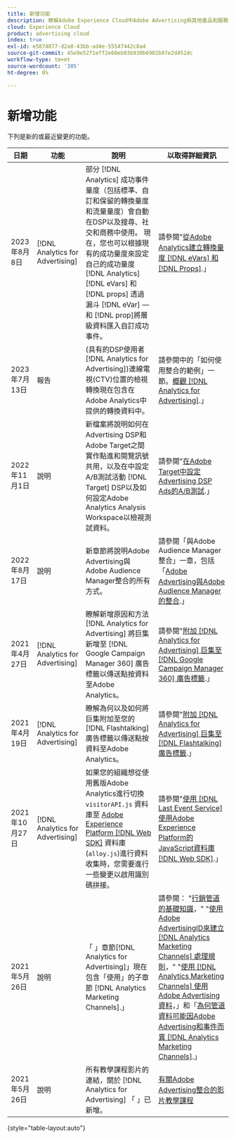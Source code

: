```yaml
---
title: 新增功能
description: 瞭解Adobe Experience Cloud中Adobe Advertising與其他產品和服務之間的整合更新。
cloud: Experience Cloud
product: advertising cloud
index: true
exl-id: e5874077-d2a8-43bb-ad4e-55547442c8a4
source-git-commit: 45e9e52f1eff2e60eb03b930b6902b97e2d452dc
workflow-type: tm+mt
source-wordcount: '385'
ht-degree: 0%

---
```


# 新增功能

下列是新的或最近變更的功能。

| 日期 | 功能 | 說明 | 以取得詳細資訊 |
| ---- | ------- | ----------- | -------------------- |
| 2023年8月8日 | [!DNL Analytics for Advertising] | 部分 [!DNL Analytics] 成功事件量度（包括標準、自訂和保留的轉換量度和流量量度）會自動在DSP以及搜尋、社交和商務中使用。 現在，您也可以根據現有的成功量度來設定自己的成功量度 [!DNL Analytics] [!DNL eVars] 和 [!DNL props] 透過漏斗 [!DNL eVar] — 和 [!DNL prop]將層級資料匯入自訂成功事件。 | 請參閱&quot;[從Adobe Analytics建立轉換量度 [!DNL eVars] 和 [!DNL Props]](/help/integrations/analytics/conversion-metrics-from-evars.md).」 |
| 2023年7月13日 | 報告 | (具有的DSP使用者 [!DNL Analytics for Advertising])連線電視(CTV)位置的檢視轉換現在包含在Adobe Analytics中提供的轉換資料中。 | 請參閱中的「如何使用整合的範例」一節。[概觀 [!DNL Analytics for Advertising]](/help/integrations/analytics/overview.md#integration-examples).」 |
| 2022年11月1日 | 說明 | 新檔案將說明如何在Advertising DSP和Adobe Target之間實作點進和閱覽訊號共用，以及在中設定A/B測試活動 [!DNL Target] DSP以及如何設定Adobe Analytics Analysis Workspace以檢視測試資料。 | 請參閱&quot;[在Adobe Target中設定Advertising DSP Ads的A/B測試](/help/integrations/target/overview-ab-tests.md).」 |
| 2022年8月17日 | 說明 | 新章節將說明Adobe Advertising與Adobe Audience Manager整合的所有方式。 | 請參閱「與Adobe Audience Manager整合」一章，包括「[Adobe Advertising與Adobe Audience Manager的整合](/help/integrations/audience-manager/overview.md).」 |
| 2021年4月27日 | [!DNL Analytics for Advertising] | 瞭解新增原因和方法 [!DNL Analytics for Advertising] 將巨集新增至 [!DNL Google Campaign Manager 360] 廣告標籤以傳送點按資料至Adobe Analytics。 | 請參閱&quot;[附加 [!DNL Analytics for Advertising] 巨集至 [!DNL Google Campaign Manager 360] 廣告標籤](/help/integrations/analytics/macros-google-campaign-manager.md).」 |
| 2021年4月19日 | [!DNL Analytics for Advertising] | 瞭解為何以及如何將巨集附加至您的 [!DNL Flashtalking] 廣告標籤以傳送點按資料至Adobe Analytics。 | 請參閱&quot;[附加 [!DNL Analytics for Advertising] 巨集至 [!DNL Flashtalking] 廣告標籤](/help/integrations/analytics/macros-flashtalking.md).」 |
| 2021年10月27日 | [!DNL Analytics for Advertising] | 如果您的組織想從使用舊版Adobe Analytics進行切換 `visitorAPI.js` 資料庫至 [Adobe Experience Platform [!DNL Web SDK]](https://experienceleague.adobe.com/docs/experience-platform/edge/home.html) 資料庫(`alloy.js`)進行資料收集時，您需要進行一些變更以啟用識別碼拼接。 | 請參閱&quot;[使用 [!DNL Last Event Service] 使用Adobe Experience Platform的JavaScript資料庫 [!DNL Web SDK]](/help/integrations/analytics/web-sdk.md).」 |
| 2021年5月26日 | 說明 | 「 」章節[!DNL Analytics for Advertising]」現在包含「使用」的子章節 [!DNL Analytics Marketing Channels].」 | 請參閱： &quot;[行銷管道的基礎知識](/help/integrations/analytics/marketing-channels/mc-overview.md)，&quot; &quot;[使用Adobe AdvertisingID來建立 [!DNL Analytics Marketing Channels] 處理規則](/help/integrations/analytics/marketing-channels/mc-ids.md)，&quot; &quot;[使用 [!DNL Analytics Marketing Channels] 使用Adobe Advertising資料](/help/integrations/analytics/marketing-channels/mc-ac-data.md)，」和「[為何管道資料可能因Adobe Advertising和事件而異 [!DNL Analytics Marketing Channels]](/help/integrations/analytics/marketing-channels/mc-data-variances.md).」 |
| 2021年5月26日 | 說明 | 所有教學課程影片的連結，關於 [!DNL Analytics for Advertising] 「 」已新增。 | [有關Adobe Advertising整合的影片教學課程](https://experienceleague.adobe.com/docs/advertising-learn/tutorials/overview.html) |

{style="table-layout:auto"}

<!-- At some point, just make this an overview page instead?

Adobe Advertising is integrated with the following Adobe Experience Cloud products:

* [Adobe Analytics](/help/integrations/analytics/overview.md)

* Adobe Audience Manager

* Adobe Campaign (Adobe Advertising Search only)

 -->
